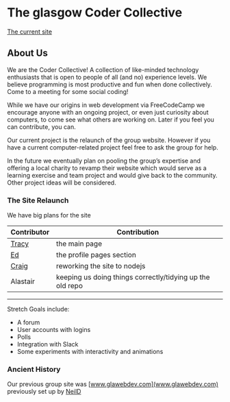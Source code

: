 # The glasgow Coder Collective

[The current site](https://glasgowcodercollective.github.io/)

## About Us

We are the Coder Collective! A collection of like-minded technology enthusiasts that is open to people of all (and no) experience levels. We believe programming is most productive and fun when done collectively. Come to a meeting for some social coding!

While we have our origins in web development via FreeCodeCamp we encourage anyone with an ongoing project, or even just curiosity about computers, to come see what others are working on. Later if you feel you can contribute, you can.

Our current project is the relaunch of the group website. However if you have a current computer-related project feel free to ask the group for help.

In the future we eventually plan on pooling the group’s expertise and offering a local charity to revamp their website which would serve as a learning exercise and team project and would give back to the community. Other project ideas will be considered.


### The Site Relaunch

We have big plans for the site

Contributor | Contribution
--- | ---
[Tracy](https://github.com/verde79) | the main page
[Ed](https://github.com/L3gomancer) | the profile pages section
[Craig](https://github.com/Fixy250185/) | reworking the site to nodejs
Alastair | keeping us doing things correctly/tidying up the old repo 


---
Stretch Goals include:
- A forum
- User accounts with logins
- Polls
- Integration with Slack
- Some experiments with interactivity and animations



### Ancient History

Our previous group site was [www.glawebdev.com](www.glawebdev.com)
previously set up by [NeilD](https://github.com/neildocherty)




